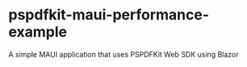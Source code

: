 # pspdfkit-maui-performance-example
A simple MAUI application that uses PSPDFKit Web SDK using Blazor

